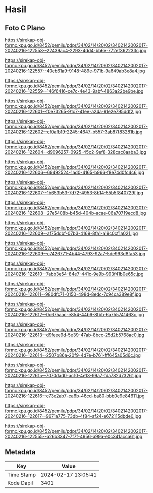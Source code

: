 # Hasil

## Foto C Plano

https://sirekap-obj-formc.kpu.go.id/8452/pemilu/pdpr/34/02/14/20/02/3402142002017-20240216-122553--22439ac4-2293-4dd4-bb6e-772ef362233c.jpg

https://sirekap-obj-formc.kpu.go.id/8452/pemilu/pdpr/34/02/14/20/02/3402142002017-20240216-122557--40eb61a9-9148-489e-971b-9a649ab3e8a4.jpg

https://sirekap-obj-formc.kpu.go.id/8452/pemilu/pdpr/34/02/14/20/02/3402142002017-20240216-122559--146f6416-ce7c-4e43-9abf-4863a22be9be.jpg

https://sirekap-obj-formc.kpu.go.id/8452/pemilu/pdpr/34/02/14/20/02/3402142002017-20240216-122601--f0e73265-91c7-41ee-a24a-91e2e795ddf2.jpg

https://sirekap-obj-formc.kpu.go.id/8452/pemilu/pdpr/34/02/14/20/02/3402142002017-20240216-122602--cf0afb19-2245-4647-b557-3ab87f83281b.jpg

https://sirekap-obj-formc.kpu.go.id/8452/pemilu/pdpr/34/02/14/20/02/3402142002017-20240216-122604--d9096257-0925-45c2-9ef8-328cac8aaba3.jpg

https://sirekap-obj-formc.kpu.go.id/8452/pemilu/pdpr/34/02/14/20/02/3402142002017-20240216-122606--69492524-1ad0-4165-b966-f8e74d0fc4c6.jpg

https://sirekap-obj-formc.kpu.go.id/8452/pemilu/pdpr/34/02/14/20/02/3402142002017-20240216-122607--1b653b53-7d72-4953-8b14-55b5f840729f.jpg

https://sirekap-obj-formc.kpu.go.id/8452/pemilu/pdpr/34/02/14/20/02/3402142002017-20240216-122608--27e5408b-b45d-404b-acae-06a70719ecd8.jpg

https://sirekap-obj-formc.kpu.go.id/8452/pemilu/pdpr/34/02/14/20/02/3402142002017-20240216-122609--af75ddbf-07b3-4169-8fa1-a19c0cf1a021.jpg

https://sirekap-obj-formc.kpu.go.id/8452/pemilu/pdpr/34/02/14/20/02/3402142002017-20240216-122609--c7426771-4b44-4793-92a7-5de993d8fa53.jpg

https://sirekap-obj-formc.kpu.go.id/8452/pemilu/pdpr/34/02/14/20/02/3402142002017-20240216-122610--7abb3e54-84e7-441c-9e9b-993f41b0e65c.jpg

https://sirekap-obj-formc.kpu.go.id/8452/pemilu/pdpr/34/02/14/20/02/3402142002017-20240216-122611--980dfc71-0150-498d-8edc-7c94ca389e8f.jpg

https://sirekap-obj-formc.kpu.go.id/8452/pemilu/pdpr/34/02/14/20/02/3402142002017-20240216-122612--0c675aac-e854-44b6-8fbb-6a755741463c.jpg

https://sirekap-obj-formc.kpu.go.id/8452/pemilu/pdpr/34/02/14/20/02/3402142002017-20240216-122613--d9feee9d-5e39-47ab-8bcc-25d2b5768ac0.jpg

https://sirekap-obj-formc.kpu.go.id/8452/pemilu/pdpr/34/02/14/20/02/3402142002017-20240216-122614--2507b86a-20f9-4d7e-b761-fff645a05d6c.jpg

https://sirekap-obj-formc.kpu.go.id/8452/pemilu/pdpr/34/02/14/20/02/3402142002017-20240216-122615--7070dad0-ac10-4e13-99a7-fda782d73261.jpg

https://sirekap-obj-formc.kpu.go.id/8452/pemilu/pdpr/34/02/14/20/02/3402142002017-20240216-122616--c73e2ab7-ca6b-46cd-ba80-bbb0e9e84611.jpg

https://sirekap-obj-formc.kpu.go.id/8452/pemilu/pdpr/34/02/14/20/02/3402142002017-20240216-122617--9671a775-73db-4f84-af24-e672115dbde0.jpg

https://sirekap-obj-formc.kpu.go.id/8452/pemilu/pdpr/34/02/14/20/02/3402142002017-20240216-122555--a26b3347-7f7f-4956-a99a-e0c341acca61.jpg


## Metadata

| Key        | Value               |
| ---------- | ------------------- |
| Time Stamp | 2024-02-17 13:05:41 |
| Kode Dapil | 3401                |



